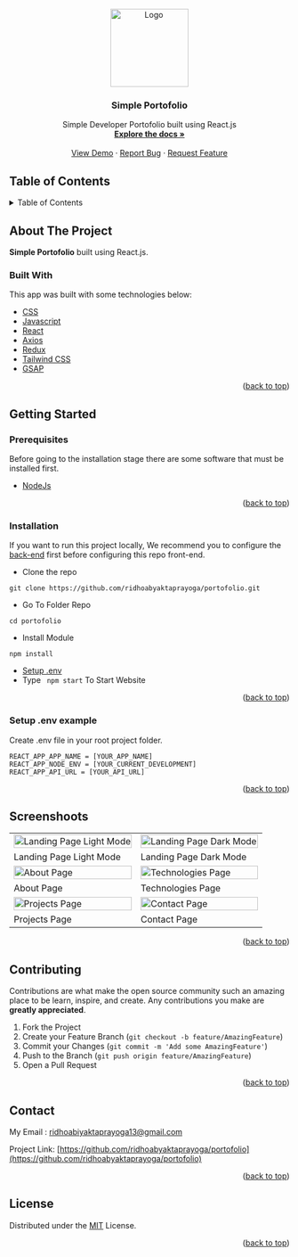 <div id="top"></div>

<!-- PROJECT LOGO -->
<br />
<div align="center">
  <a href="https://github.com/ridhoabyaktaprayoga/portofolio">
    <img src="https://lh3.googleusercontent.com/d/1i1onrFM9zCouq-hSkNaxQheUn_gUaANV" alt="Logo" width="140px">
  </a>

  <h3 align="center">Simple Portofolio</h3>

  <p align="center">
    Simple Developer Portofolio built using React.js
    <br />
    <a href="#table-of-contents"><strong>Explore the docs »</strong></a>
    <br />
    <br />
    <a href="https://bit.ly/mama-recipe-app">View Demo</a>
    ·
    <a href="https://github.com/ridhoabyaktaprayoga/portofolio/issues">Report Bug</a>
    ·
    <a href="https://github.com/ridhoabyaktaprayoga/portofolio/issues">Request Feature</a>
    <br />
  </p>
</div>

<!-- TABLE OF CONTENTS -->
 ## Table of Contents

<details>
  <summary>Table of Contents</summary>
  <ol>
    <li>
      <a href="#about-the-project">About The Project</a>
      <ul>
        <li><a href="#built-with">Built With</a></li>
      </ul>
    </li>
    <li>
      <a href="#getting-started">Getting Started</a>
      <ul>
        <li><a href="#prerequisites">Prerequisites</a></li>
        <li><a href="#installation">Installation</a></li>
        <li><a href="#setup-env-example">Setup .env example</a></li>
      </ul>
    </li>
    <li><a href="#screenshoots">Screenshots</a></li>
    <li><a href="#contributing">Contributing</a></li>
    <li><a href="#related-project">Related Project</a></li>
    <li><a href="#contact">Contact</a></li>
    <li><a href="#license">License</a></li>
  </ol>
</details>

<!-- ABOUT THE PROJECT -->
## About The Project
**Simple Portofolio** built using React.js.

### Built With
This app was built with some technologies below:
* [CSS](https://developer.mozilla.org/en-US/docs/Web/CSS?retiredLocale=id)
* [Javascript](https://www.javascript.com/)
* [React](https://vuejs.org/v2)
* [Axios](https://axios-http.com/)
* [Redux](https://redux.js.org/)
* [Tailwind CSS](https://tailwindcss.com/)
* [GSAP](https://greensock.com/gsap/)

<p align="right">(<a href="#top">back to top</a>)</p>

<!-- GETTING STARTED -->
## Getting Started

### Prerequisites

Before going to the installation stage there are some software that must be installed first.

* [NodeJs](https://nodejs.org/en/download/)

<p align="right">(<a href="#top">back to top</a>)</p>

### Installation

If you want to run this project locally, We recommend you to configure the [back-end](https://github.com/ridhoabyaktaprayoga/portofolio-api) first before configuring this repo front-end.
- Clone the repo
```
git clone https://github.com/ridhoabyaktaprayoga/portofolio.git
```
- Go To Folder Repo
```
cd portofolio
```
- Install Module
```
npm install
```
- <a href="#setup-env">Setup .env</a>
- Type ` npm start` To Start Website

<p align="right">(<a href="#top">back to top</a>)</p>

### Setup .env example
Create .env file in your root project folder.
```
REACT_APP_APP_NAME = [YOUR_APP_NAME]
REACT_APP_NODE_ENV = [YOUR_CURRENT_DEVELOPMENT]
REACT_APP_API_URL = [YOUR_API_URL]
```

<p align="right">(<a href="#top">back to top</a>)</p>

## Screenshoots
<p align="center" display=flex>
<table>

  <tr>
    <td><image src="https://lh3.googleusercontent.com/d/18N8vPzwREld4uqYC9cX_MiAlFl1oztyq" alt="Landing Page Light Mode" width=100%></td>
    <td><image src="https://lh3.googleusercontent.com/d/19AxftE_DoM4F-Q7xCYPAt22g5r9agaKC" alt="Landing Page Dark Mode" width=100%/></td>
  </tr>
   <tr>
    <td>Landing Page Light Mode</td>
    <td>Landing Page Dark Mode</td>
  </tr>
 
  <tr>
    <td><image src="https://lh3.googleusercontent.com/d/1ReV1QPBgHnD-QP_2pWVPW2bMIXfbYAIO" alt="About Page" width=100%></td>
    <td><image src="https://lh3.googleusercontent.com/d/1MRQp4I4ZeVl1pr3Jo4hZwUTZgxL3ONP9" alt="Technologies Page" width=100%/></td>
  </tr>
   <tr>
    <td>About Page</td>
    <td>Technologies Page</td>
  </tr>
  
  <tr>
    <td><image src="https://lh3.googleusercontent.com/d/1wbon4aNiQ13R7dw7f2CEiVqukb0aGqST" alt="Projects Page" width=100%></td>
    <td><image src="https://lh3.googleusercontent.com/d/1HHPCk5FR6UOC1rWvkGAEfhkZyIeFmNIy" alt="Contact Page" width=100%/></td>
  </tr>
  <tr>
    <td>Projects Page</td>
    <td>Contact Page</td>
  </tr>

</table>
      
</p>

<p align="right">(<a href="#top">back to top</a>)</p>

## Contributing

Contributions are what make the open source community such an amazing place to be learn, inspire, and create. Any contributions you make are **greatly appreciated**.

1. Fork the Project
2. Create your Feature Branch (`git checkout -b feature/AmazingFeature`)
3. Commit your Changes (`git commit -m 'Add some AmazingFeature'`)
4. Push to the Branch (`git push origin feature/AmazingFeature`)
5. Open a Pull Request

<p align="right">(<a href="#top">back to top</a>)</p>

## Contact

My Email : ridhoabiyaktaprayoga13@gmail.com

Project Link: [https://github.com/ridhoabyaktaprayoga/portofolio](https://github.com/ridhoabyaktaprayoga/portofolio)

<p align="right">(<a href="#top">back to top</a>)</p>

## License
Distributed under the [MIT](/LICENSE) License.

<p align="right">(<a href="#top">back to top</a>)</p>

